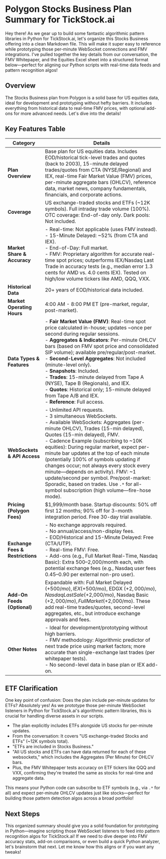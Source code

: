 # Polygon Stocks Business Plan Summary for TickStock.ai

Hey there! As we gear up to build some fantastic algorithmic pattern libraries in Python for TickStock.ai, let's organize this Stocks Business offering into a clean Markdown file. This will make it super easy to reference while prototyping those per-minute WebSocket connections and FMV integrations. I've pulled together the key details from our conversation, the FMV Whitepaper, and the Equities Excel sheet into a structured format below—perfect for aligning our Python scripts with real-time data feeds and pattern recognition algos!

## Overview
The Stocks Business plan from Polygon is a solid base for US equities data, ideal for development and prototyping without hefty barriers. It includes everything from historical data to real-time FMV prices, with optional add-ons for more advanced needs. Let's dive into the details!

## Key Features Table

| Category                  | Details |
|---------------------------|---------|
| **Plan Overview**        | Base plan for US equities data. Includes EOD/historical tick-level trades and quotes (back to 2003), 15-minute delayed trades/quotes from CTA (NYSE/Regional) and IEX, real-time Fair Market Value (FMV) prices, per-minute aggregate bars (OHLCV), reference data, market news, company fundamentals, financials, and corporate actions. |
| **Coverage**             | US exchange-traded stocks and ETFs (~12K symbols). Full intraday trade volume (100%). OTC coverage: End-of-day only. Dark pools: Not included. |
| **Market Share & Accuracy** | - Real-time: Not applicable (uses FMV instead).<br>- 15-Minute Delayed: ~52% (from CTA and IEX).<br>- End-of-Day: Full market.<br>- FMV: Proprietary algorithm for accurate real-time spot prices; outperforms IEX/Nasdaq Last Trade in accuracy tests (e.g., median error 1.3 cents for AMD vs. 4.0 cents IEX). Tested on high/low volume tickers like AMD, QQQ, VXX. |
| **Historical Data**      | 20+ years of EOD/historical data included. |
| **Market Operating Hours**| 4:00 AM - 8:00 PM ET (pre-market, regular, post-market). |
| **Data Types & Features**| - **Fair Market Value (FMV)**: Real-time spot price calculated in-house; updates ~once per second during regular sessions.<br>- **Aggregates & Indicators**: Per-minute OHLCV bars (based on FMV spot price and consolidated SIP volume); available pre/regular/post-market.<br>- **Second-Level Aggregates**: Not included (minute-level only).<br>- **Snapshots**: Included.<br>- **Trades**: 15-minute delayed from Tape A (NYSE), Tape B (Regionals), and IEX.<br>- **Quotes**: Historical only; 15-minute delayed from Tape A/B and IEX.<br>- **Reference**: Full access. |
| **WebSockets & API Access** | - Unlimited API requests.<br>- 3 simultaneous WebSockets.<br>- Available WebSockets: Aggregates (per-minute OHLCV), Trades (15-min delayed), Quotes (15-min delayed), FMV.<br>- Cadence Example (subscribing to ~10K equities): During regular market, expect per-minute bar updates at the top of each minute (potentially 100% of symbols updating if changes occur; not always every stock every minute—depends on activity). FMV: ~1 update/second per symbol. Pre/post-market: Sporadic, based on trades. Use `.*` for all-symbol subscription (high volume—fire-hose mode). |
| **Pricing (Polygon Fees)** | $1,999/month base. Startup discounts: 50% off first 12 months; 90% off for 3-month integration period. Free 30-day trial available. |
| **Exchange Fees & Restrictions** | - No exchange approvals required.<br>- No annual/access/non-display fees.<br>- EOD/Historical and 15-Minute Delayed: Free (CTA/UTP).<br>- Real-time FMV: Free.<br>- Add-ons (e.g., Full Market Real-Time, Nasdaq Basic): Extra $500–$2,000/month each, with potential exchange fees (e.g., Nasdaq user fees $0.45–$0.90 per external non-pro user). |
| **Add-On Feeds (Optional)** | Expandable with: Full Market Delayed (+$500/mo), IEX (+$500/mo), EDGX (+$2,000/mo), Nasdaq Last Sale (+$2,000/mo), Nasdaq Basic (+$2,000/mo), Full Market (+$2,000/mo). These add real-time trades/quotes, second-level aggregates, etc., but introduce exchange approvals and fees. |
| **Other Notes**          | - Ideal for development/prototyping without high barriers.<br>- FMV methodology: Algorithmic predictor of next trade price using market factors; more accurate than single-exchange last trades (per whitepaper tests).<br>- No second-level data in base plan or IEX add-on. |

## ETF Clarification
One key point of confusion: Does the plan include per-minute updates for ETFs? Absolutely yes! As we prototype those per-minute WebSocket listeners in Python for TickStock.ai's algorithmic pattern libraries, this is crucial for handling diverse assets in our scripts.

- The plan explicitly includes ETFs alongside US stocks for per-minute updates.
- From the conversation: It covers "US exchange-traded Stocks and ETFs" (~12K symbols total).
- "ETFs are included in Stocks Business."
- "All US stocks and ETFs can have data returned for each of these websockets," which includes the Aggregates (Per Minute) for OHLCV bars.
- Plus, the FMV Whitepaper tests accuracy on ETF tickers like QQQ and VXX, confirming they're treated the same as stocks for real-time and aggregate data.

This means your Python code can subscribe to ETF symbols (e.g., via `.*` for all) and expect per-minute OHLCV updates just like stocks—perfect for building those pattern detection algos across a broad portfolio!

## Next Steps
This organized summary should give you a solid foundation for prototyping in Python—imagine scripting those WebSocket listeners to feed into pattern recognition algos for TickStock.ai! If we need to dive deeper into FMV accuracy stats, add-on comparisons, or even build a quick Python analyzer, let's brainstorm that next. Let me know how this aligns or if you want any tweaks!